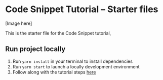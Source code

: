 
# Code Snippet Tutorial – Starter files

[Image here]

This is the starter file for the Code Snippet tutorial,


## Run project locally

1. Run `yarn install` in your terminal to install dependencies
2. Run `yarn start` to launch a locally development environment
3. Follow along with the tutorial steps [here](#)


